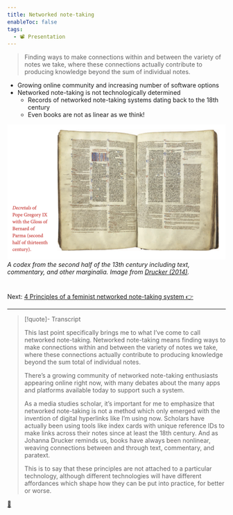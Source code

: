 ```yaml
---
title: Networked note-taking
enableToc: false
tags:
  - 📽️ Presentation
---
```



 > 
 > Finding ways to make connections within and between the variety of notes we take, where these connections actually contribute to producing knowledge beyond the sum of individual notes.

* Growing online community and increasing number of software options
* Networked note-taking is not technologically determined
  * Records of networked note-taking systems dating back to the 18th century
  * Even books are not as linear as we think!

![Screenshot 2023-04-12 at 14.10.15.png](Screenshot%202023-04-12%20at%2014.10.15.png)
*A codex from the second half of the 13th century including text, commentary, and other marginalia. Image from [Drucker (2014)](References/Drucker,%20%202014.md).* 

# 

Next: [4 Principles of a feminist networked note-taking system 👉](!8.0%204%20Principles%20of%20a%20feminist%20networked%20note-taking%20system.md)

---

 > 
 > \[!quote\]- Transcript
 > 
 > This last point specifically brings me to what I’ve come to call networked note-taking. Networked note-taking means finding ways to make connections within and between the variety of notes we take, where these connections actually contribute to producing knowledge beyond the sum total of individual notes.
 > 
 > There’s a growing community of networked note-taking enthusiasts appearing online right now, with many debates about the many apps and platforms available today to support such a system.
 > 
 > As a media studies scholar, it’s important for me to emphasize that networked note-taking is not a method which only emerged with the invention of digital hyperlinks like I’m using now. Scholars have actually been using tools like index cards with unique reference IDs to make links across their notes since at least the 18th century. And as Johanna Drucker reminds us, books have always been nonlinear, weaving connections between and through text, commentary, and paratext.
 > 
 > This is to say that these principles are not attached to a particular technology, although different technologies will have different affordances which shape how they can be put into practice, for better or worse.

[📖](Four%20principles%20of%20a%20feminist%20note-taking%20methodology.md)
